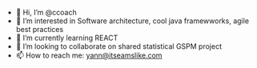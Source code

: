 - 👋 Hi, I’m @ccoach
- 👀 I’m interested in Software architecture, cool java framewworks, agile best practices
- 🌱 I’m currently learning REACT
- 💞️ I’m looking to collaborate on shared statistical GSPM project
- 📫 How to reach me: yann@itseamslike.com

<!---
ccoach/ccoach is a ✨ special ✨ repository because its `README.md` (this file) appears on your GitHub profile.
You can click the Preview link to take a look at your changes.
--->
